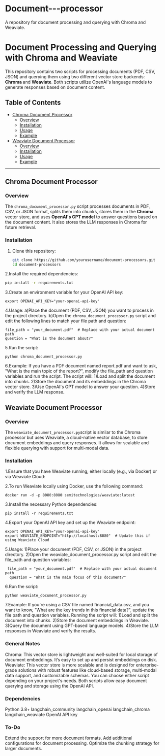 # Document---processor
A repository for document processing and querying with Chroma and Weaviate.
# Document Processing and Querying with Chroma and Weaviate

This repository contains two scripts for processing documents (PDF, CSV, JSON) and querying them using two different vector store backends: **Chroma** and **Weaviate**. Both scripts utilize OpenAI's language models to generate responses based on document content.

## Table of Contents
- [Chroma Document Processor](#chroma-document-processor)
  - [Overview](#overview)
  - [Installation](#installation)
  - [Usage](#usage)
  - [Example](#example)
- [Weaviate Document Processor](#weaviate-document-processor)
  - [Overview](#overview)
  - [Installation](#installation)
  - [Usage](#usage)
  - [Example](#example)

---

## Chroma Document Processor

### Overview
The `chroma_document_processor.py` script processes documents in PDF, CSV, or JSON format, splits them into chunks, stores them in the **Chroma** vector store, and uses **OpenAI's GPT model** to answer questions based on the document content. It also stores the LLM responses in Chroma for future retrieval.

### Installation
1. Clone this repository:
   ```bash
   git clone https://github.com/yourusername/document-processors.git
   cd document-processors
2.Install the required dependencies:
```bash
pip install -r requirements.txt
 ```
3.Create an environment variable for your OpenAI API key:
```
export OPENAI_API_KEY="your-openai-api-key"
```

4.Usage:
a)Place the document (PDF, CSV, JSON) you want to process in the project directory.
b)Open the ```chroma_document_processor.py``` script and edit the following lines to match your file path and question:
```
file_path = "your_document.pdf"  # Replace with your actual document path
question = "What is the document about?"
```
5.Run the script:
```
python chroma_document_processor.py
```
6.Example:
If you have a PDF document named report.pdf and want to ask, "What is the main topic of the report?", modify the file_path and question variables and run the script.
The script will:
1)Load and split the document into chunks.
2)Store the document and its embeddings in the Chroma vector store.
3)Use OpenAI's GPT model to answer your question.
4)Store and verify the LLM response.





## Weaviate Document Processor
### Overview
The ```weaviate_document_processor.py```script is similar to the Chroma processor but uses Weaviate, a cloud-native vector database, to store document embeddings and query responses. It allows for scalable and flexible querying with support for multi-modal data.

### Installation
1.Ensure that you have Weaviate running, either locally (e.g., via Docker) or via Weaviate Cloud:

2.To run Weaviate locally using Docker, use the following command:
```
docker run -d -p 8080:8080 semitechnologies/weaviate:latest
```
3.Install the necessary Python dependencies:
```
pip install -r requirements.txt
```
4.Export your OpenAI API key and set up the Weaviate endpoint:
```
export OPENAI_API_KEY="your-openai-api-key"
export WEAVIATE_ENDPOINT="http://localhost:8080"  # Update this if using Weaviate Cloud
```
5.Usage:
 1)Place your document (PDF, CSV, or JSON) in the project directory.
 2)Open the weaviate_document_processor.py script and edit the file_path and question variables:
 ```
  file_path = "your_document.pdf"  # Replace with your actual document path
   question = "What is the main focus of this document?"
```
6.Run the script:
```
python weaviate_document_processor.py
```
7.Example:
If you're using a CSV file named financial_data.csv, and you want to know, "What are the key trends in this financial data?", update the file path and question variables. Running the script will:
1)Load and split the document into chunks.
2)Store the document embeddings in Weaviate.
3)Query the document using GPT-based language models.
4)Store the LLM responses in Weaviate and verify the results.
### General Notes
Chroma: This vector store is lightweight and well-suited for local storage of document embeddings. It’s easy to set up and persist embeddings on disk.
Weaviate: This vector store is more scalable and is designed for enterprise-grade solutions with robust features like cloud-based storage, multi-modal data support, and customizable schemas.
You can choose either script depending on your project's needs. Both scripts allow easy document querying and storage using the OpenAI API.

### Dependencies
Python 3.8+
langchain_community
langchain_openai
langchain_chroma
langchain_weaviate
OpenAI API key
### To-Do
Extend the support for more document formats.
Add additional configurations for document processing.
Optimize the chunking strategy for larger documents.
